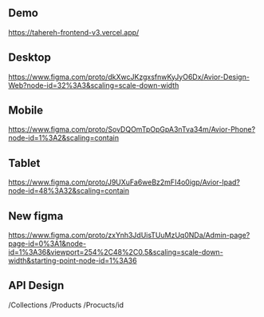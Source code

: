 ## Demo
https://tahereh-frontend-v3.vercel.app/

## Desktop
https://www.figma.com/proto/dkXwcJKzgxsfnwKyJyO6Dx/Avior-Design-Web?node-id=32%3A3&scaling=scale-down-width

## Mobile
https://www.figma.com/proto/SovDQOmTpOpGpA3nTva34m/Avior-Phone?node-id=1%3A2&scaling=contain

## Tablet
https://www.figma.com/proto/J9UXuFa6weBz2mFI4o0igp/Avior-Ipad?node-id=48%3A32&scaling=contain

## New figma
https://www.figma.com/proto/zxYnh3JdUisTUuMzUq0NDa/Admin-page?page-id=0%3A1&node-id=1%3A36&viewport=254%2C48%2C0.5&scaling=scale-down-width&starting-point-node-id=1%3A36

## API Design
/Collections
/Products
/Procucts/id